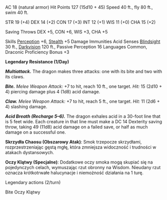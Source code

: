 AC 18 (natural armor)
Hit Points 127 (15d10 + 45)
Speed 40 ft., fly 80 ft., swim 40 ft.

STR 19 (+4)
DEX 14 (+2)
CON 17 (+3)
INT 12 (+1)
WIS 11 (+0)
CHA 15 (+2)

Saving Throws DEX +5, CON +6, WIS +3, CHA +5

Skills [Perception](https://www.dndbeyond.com/sources/dnd/free-rules/playing-the-game#Skills) +6, [Stealth](https://www.dndbeyond.com/sources/dnd/free-rules/playing-the-game#Skills) +5
Damage Immunities Acid
Senses [Blindsight](https://www.dndbeyond.com/sources/dnd/free-rules/rules-glossary#Blindsight) 30 ft., [Darkvision](https://www.dndbeyond.com/sources/dnd/free-rules/rules-glossary#Darkvision) 120 ft., Passive Perception 16
Languages Common, Draconic
Proficiency Bonus +3

**Legendary Resistance (1/Day)**


_**Multiattack.**_ The dragon makes three attacks: one with its bite and two with its claws.

_**Bite.** Melee Weapon Attack:_ +7 to hit, reach 10 ft., one target. _Hit:_ 15 (2d10 + 4) piercing damage plus 4 (1d8) acid damage.

_**Claw.** Melee Weapon Attack:_ +7 to hit, reach 5 ft., one target. _Hit:_ 11 (2d6 + 4) slashing damage.

_**Acid Breath (Recharge 5–6).**_ The dragon exhales acid in a 30­-foot line that is 5 feet wide. Each creature in that line must make a DC 14 Dexterity saving throw, taking 49 (11d8) acid damage on a failed save, or half as much damage on a successful one.

**Skrzydła Chaosu (Obszarowy Atak)**: Smok trzepocze skrzydłami, rozprzestrzeniając gęstą mgłę, która zmniejsza widoczność i trudności w atakach dystansowych.

**Oczy Klątwy (Specjalne)**: Dodatkowe oczy smoka mogą skupiać się na pojedynczych celach, wymuszając rzut obronny na Wisdom. Nieudany rzut oznacza krótkotrwałe halucynacje i niemożność działania na 1 turę.

Legendary actions (2/turn)

Bite
Oczy Klątwy


